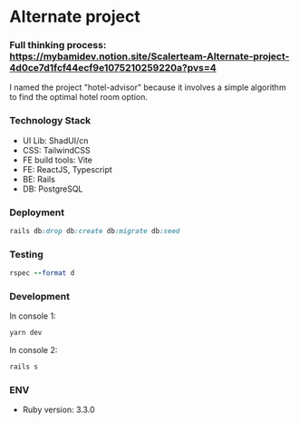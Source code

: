 # Alternate project

### Full thinking process: https://mybamidev.notion.site/Scalerteam-Alternate-project-4d0ce7d1fcf44ecf9e1075210259220a?pvs=4

I named the project "hotel-advisor" because it involves a simple algorithm to find the optimal hotel room option.

### Technology Stack
* UI Lib: ShadUI/cn
* CSS: TailwindCSS
* FE build tools: Vite
* FE: ReactJS, Typescript
* BE: Rails
* DB: PostgreSQL

### Deployment

```ruby
rails db:drop db:create db:migrate db:seed
```

### Testing

```ruby
rspec --format d
```

### Development

In console 1:
```bash
yarn dev
```

In console 2:
```bash
rails s
```

### ENV
* Ruby version: 3.3.0

